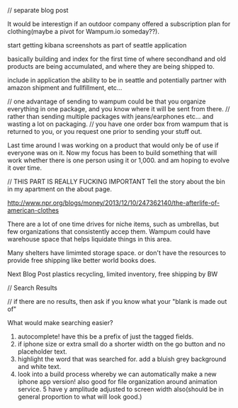 // separate blog post

It would be interestign if an outdoor company offered a subscription plan for clothing(maybe a pivot for Wampum.io someday??).

start getting kibana screenshots as part of seattle application

basically building and index for the first time of where secondhand and old products are being accumulated, and where they are being shipped to.


include in application the ability to be in seattle and potentially partner with amazon shipment and fullfillment, etc...

// one advantage of sending to wampum could be that you organize everything in one package, and you know where it will be sent from there.
// rather than sending multiple packages with jeans/earphones etc... and wasting a lot on packaging.
// you have one order box from wampum that is returned to you, or you request one prior to sending your stuff out.

Last time around I was working on a product that would only be of use if everyone was on it.
Now my focus has been to build something that will work whether there is one person using it or 1,000. and am hoping to evolve it over time.


// THIS PART IS REALLY FUCKING IMPORTANT
Tell the story about the bin in my apartment on the about page.

http://www.npr.org/blogs/money/2013/12/10/247362140/the-afterlife-of-american-clothes

There are a lot of one time drives for niche items, such as umbrellas, but few organizations that consistently accep them. Wampum could have warehouse space that helps liquidate things in this area.

Many shelters have limimted storage space. or don't have the resources to provide free shipping like better world books does.

Next Blog Post
plastics recycling, limited inventory, free shipping by BW

// Search Results

// if there are no results, then ask if you know what your "blank is made out of"

What would make searching easier?

1. autocomplete! have this be a prefix of just the tagged fields.
2. if iphone size or extra small do a shorter width on the go button and no placeholder text.
3. highlight the word that was searched for. add a bluish grey background and white text.
4. look into a build process whereby we can automatically make a new iphone app version! also good for file organization around animation service.
5 have y amplitude adjusted to screen width also(should be in general proportion to what will look good.)